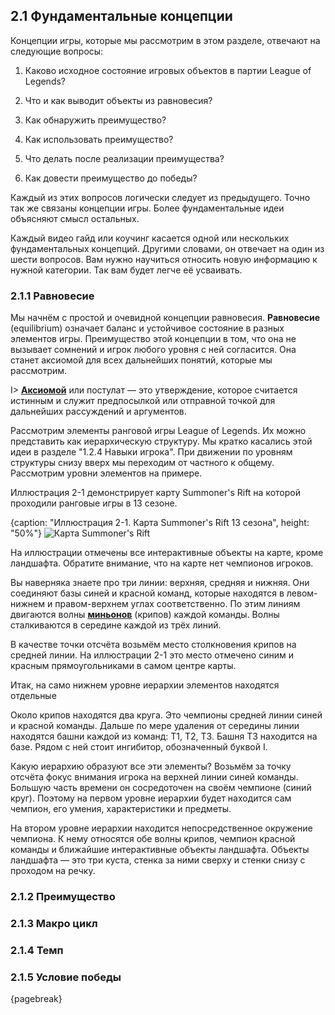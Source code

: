 ## 2.1 Фундаментальные концепции

Концепции игры, которые мы рассмотрим в этом разделе, отвечают на следующие вопросы:

1. Каково исходное состояние игровых объектов в партии League of Legends?

2. Что и как выводит объекты из равновесия?

3. Как обнаружить преимущество?

4. Как использовать преимущество?

5. Что делать после реализации преимущества?

6. Как довести преимущество до победы?

Каждый из этих вопросов логически следует из предыдущего. Точно так же связаны концепции игры. Более фундаментальные идеи объясняют смысл остальных.

Каждый видео гайд или коучинг касается одной или нескольких фундаментальных концепций. Другими словами, он отвечает на один из шести вопросов. Вам нужно научиться относить новую информацию к нужной категории. Так вам будет легче её усваивать.

### 2.1.1 Равновесие

Мы начнём с простой и очевидной концепции равновесия. **Равновесие** (equilibrium) означает баланс и устойчивое состояние в разных элементов игры. Преимущество этой концепции в том, что она не вызывает сомнений и игрок любого уровня с ней согласится. Она станет аксиомой для всех дальнейших понятий, которые мы рассмотрим.

I> [**Аксиомой**](https://ru.wikipedia.org/wiki/Аксиома) или постулат — это утверждение, которое считается истинным и служит предпосылкой или отправной точкой для дальнейших рассуждений и аргументов.

Рассмотрим элементы ранговой игры League of Legends. Их можно представить как иерархическую структуру. Мы кратко касались этой идеи в разделе "1.2.4 Навыки игрока". При движении по уровням структуры снизу вверх мы переходим от частного к общему. Рассмотрим уровни элементов на примере.

Иллюстрация 2-1 демонстрирует карту Summoner's Rift на которой проходили ранговые игры в 13 сезоне.

{caption: "Иллюстрация 2-1. Карта Summoner's Rift 13 сезона", height: "50%"}
![Карта Summoner's Rift](images/Theory/map-season-13-no-champions.png)

На иллюстрации отмечены все интерактивные объекты на карте, кроме ландшафта. Обратите внимание, что на карте нет чемпионов игроков.

Вы наверняка знаете про три линии: верхняя, средняя и нижняя. Они соединяют базы синей и красной команд, которые находятся в левом-нижнем и правом-верхнем углах соответственно. По этим линиям двигаются волны [**миньонов**](https://leagueoflegends.fandom.com/wiki/Minion_(League_of_Legends)) (крипов) каждой команды. Волны сталкиваются в середине каждой из трёх линий.

В качестве точки отсчёта возьмём место столкновения крипов на средней линии.  На иллюстрации 2-1 это место отмечено синим и красным прямоугольниками в самом центре карты.

Итак, на само нижнем уровне иерархии элементов находятся отдельные 


>>> 

Около крипов находятся два круга. Это чемпионы средней линии синей и красной команды. Дальше по мере удаления от середины линии находятся башни каждой из команд: T1, T2, T3. Башня T3 находится на базе. Рядом с ней стоит ингибитор, обозначенный буквой I.

Какую иерархию образуют все эти элементы? Возьмём за точку отсчёта фокус внимания игрока на верхней линии синей команды. Большую часть времени он сосредоточен на своём чемпионе (синий круг). Поэтому на первом уровне иерархии будет находится сам чемпион, его умения, характеристики и предметы. 

На втором уровне иерархии находится непосредственное окружение чемпиона. К нему относятся обе волны крипов, чемпион красной команды и ближайшие интерактивные объекты ландшафта. Объекты ландшафта — это три куста, стенка за ними сверху и стенки снизу с проходом на речку.

>>>

### 2.1.2 Преимущество

### 2.1.3 Макро цикл

### 2.1.4 Темп

### 2.1.5 Условие победы

{pagebreak}